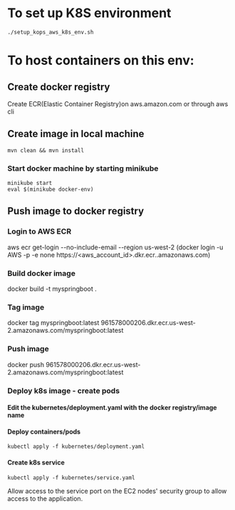# To set up K8S environment
````
./setup_kops_aws_k8s_env.sh
````
# To host containers on this env:
## Create docker registry
Create ECR(Elastic Container Registry)on aws.amazon.com or through aws cli
## Create image in local machine
````
mvn clean && mvn install
````
### Start docker machine by starting minikube
````
minikube start
eval $(minikube docker-env)
````
## Push image to docker registry
### Login to AWS ECR
aws ecr get-login --no-include-email --region us-west-2
(docker login -u AWS -p <password> -e none https://<aws_account_id>.dkr.ecr.<region>.amazonaws.com)
### Build docker image
docker build -t myspringboot .
### Tag image
docker tag myspringboot:latest 961578000206.dkr.ecr.us-west-2.amazonaws.com/myspringboot:latest
### Push image
docker push 961578000206.dkr.ecr.us-west-2.amazonaws.com/myspringboot:latest
### Deploy k8s image - create pods
#### Edit the kubernetes/deployment.yaml with the docker registry/image name
#### Deploy containers/pods 
````
kubectl apply -f kubernetes/deployment.yaml
````
#### Create k8s service
````
kubectl apply -f kubernetes/service.yaml
````
Allow access to the service port on the EC2 nodes' security group to allow access to the application. 

